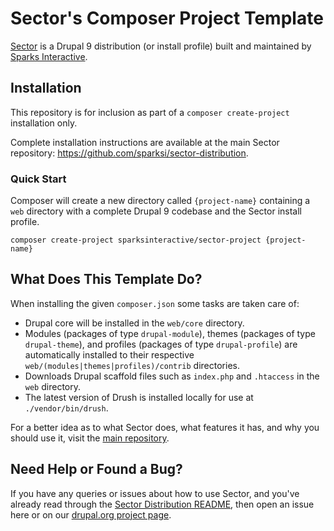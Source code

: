 # Sector's Composer Project Template

[Sector](https://www.sector.org.nz/) is a Drupal 9 distribution (or install profile) built and maintained by [Sparks Interactive](https://www.sparksinteractive.co.nz).

## Installation

This repository is for inclusion as part of a `composer create-project` installation only.

Complete installation instructions are available at the main Sector repository: https://github.com/sparksi/sector-distribution.

### Quick Start

Composer will create a new directory called `{project-name}` containing a `web` directory with a complete Drupal 9 codebase and the Sector install profile.

    composer create-project sparksinteractive/sector-project {project-name}

## What Does This Template Do?

When installing the given `composer.json` some tasks are taken care of:

* Drupal core will be installed in the `web/core` directory.
* Modules (packages of type `drupal-module`), themes (packages of type `drupal-theme`), and profiles (packages of type `drupal-profile`) are automatically installed to their respective `web/(modules|themes|profiles)/contrib` directories.
* Downloads Drupal scaffold files such as `index.php` and `.htaccess` in the `web` directory.
* The latest version of Drush is installed locally for use at `./vendor/bin/drush`.

For a better idea as to what Sector does, what features it has, and why you should use it, visit the [main repository](https://github.com/sparksi/sector-distribution).

## Need Help or Found a Bug?

If you have any queries or issues about how to use Sector, and you've already read through the [Sector Distribution README](https://github.com/sparksi/sector-distribution/blob/master/README.md), then open an issue here or on our [drupal.org project page](https://www.drupal.org/project/sector).
